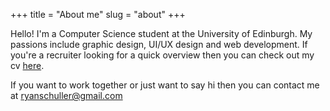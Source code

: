 +++
title = "About me"
slug = "about"
+++

Hello! I'm a Computer Science student at the University of Edinburgh. My passions include graphic design, UI/UX design and web development. If you're a recruiter looking for a quick overview then you can check out my cv [here](/Ryan-Schuller-CV.pdf).

<!-- I'm the current Graphic Designer at [CompSoc Edinburgh](https://comp-soc.com/). -->

If you want to work together or just want to say hi then you can contact me at [ryanschuller@gmail.com](mailto:ryanschuller@gmail.com)

